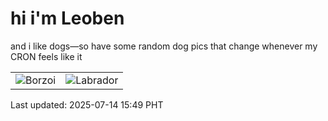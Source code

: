 # hi i'm Leoben

and i like dogs—so have some random dog pics that change whenever my CRON feels like it

|  |  |
|--------|----------|
| ![Borzoi](https://random-dog-vercel.vercel.app/api/random-borzoi?v=1752479382) | ![Labrador](https://random-dog-vercel.vercel.app/api/random-labrador?v=1752479382) |

Last updated: 2025-07-14 15:49 PHT
